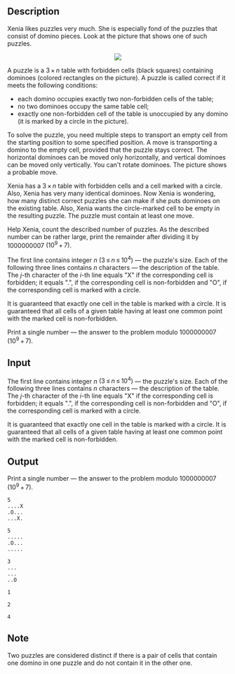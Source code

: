 ## Description

<div><p>Xenia likes puzzles very much. She is especially fond of the puzzles that consist of domino pieces. Look at the picture that shows one of such puzzles.</p><center> <img class="tex-graphics" src="file://ob14VUmS.png" style="max-width: 100.0%;max-height: 100.0%;"> </center><p>A puzzle is a <span class="tex-span">3 × <i>n</i></span> table with forbidden cells (black squares) containing dominoes (colored rectangles on the picture). A puzzle is called <span class="tex-font-style-it">correct</span> if it meets the following conditions:</p><ul> <li> each domino occupies exactly two non-forbidden cells of the table; </li><li> no two dominoes occupy the same table cell; </li><li> exactly one non-forbidden cell of the table is unoccupied by any domino (it is marked by a circle in the picture). </li></ul><p>To solve the puzzle, you need multiple steps to transport an empty cell from the starting position to some specified position. A move is transporting a domino to the empty cell, provided that the puzzle stays correct. <span class="tex-font-style-bf">The horizontal dominoes can be moved only horizontally, and vertical dominoes can be moved only vertically. You can't rotate dominoes.</span> The picture shows a probable move.</p><p>Xenia has a <span class="tex-span">3 × <i>n</i></span> table with forbidden cells and a cell marked with a circle. Also, Xenia has very many identical dominoes. Now Xenia is wondering, how many distinct correct puzzles she can make if she puts dominoes on the existing table. Also, Xenia wants the circle-marked cell to be empty in the resulting puzzle. The puzzle must contain at least one move.</p><p>Help Xenia, count the described number of puzzles. As the described number can be rather large, print the remainder after dividing it by <span class="tex-span">1000000007</span> <span class="tex-span">(10<sup class="upper-index">9</sup> + 7)</span>.</p></div><div class="input-specification"><p>The first line contains integer <span class="tex-span"><i>n</i></span> <span class="tex-span">(3 ≤ <i>n</i> ≤ 10<sup class="upper-index">4</sup>)</span> — the puzzle's size. Each of the following three lines contains <span class="tex-span"><i>n</i></span> characters — the description of the table. The <span class="tex-span"><i>j</i></span>-th character of the <span class="tex-span"><i>i</i></span>-th line equals "<span class="tex-font-style-tt">X</span>" if the corresponding cell is forbidden; it equals "<span class="tex-font-style-tt">.</span>", if the corresponding cell is non-forbidden and "<span class="tex-font-style-tt">O</span>", if the corresponding cell is marked with a circle.</p><p>It is guaranteed that exactly one cell in the table is marked with a circle. It is guaranteed that all cells of a given table having at least one common point with the marked cell is non-forbidden.</p></div><div class="output-specification"><p>Print a single number — the answer to the problem modulo <span class="tex-span">1000000007</span> <span class="tex-span">(10<sup class="upper-index">9</sup> + 7)</span>.</p></div>

## Input

<p>The first line contains integer <span class="tex-span"><i>n</i></span> <span class="tex-span">(3 ≤ <i>n</i> ≤ 10<sup class="upper-index">4</sup>)</span> — the puzzle's size. Each of the following three lines contains <span class="tex-span"><i>n</i></span> characters — the description of the table. The <span class="tex-span"><i>j</i></span>-th character of the <span class="tex-span"><i>i</i></span>-th line equals "<span class="tex-font-style-tt">X</span>" if the corresponding cell is forbidden; it equals "<span class="tex-font-style-tt">.</span>", if the corresponding cell is non-forbidden and "<span class="tex-font-style-tt">O</span>", if the corresponding cell is marked with a circle.</p><p>It is guaranteed that exactly one cell in the table is marked with a circle. It is guaranteed that all cells of a given table having at least one common point with the marked cell is non-forbidden.</p>

## Output

<p>Print a single number — the answer to the problem modulo <span class="tex-span">1000000007</span> <span class="tex-span">(10<sup class="upper-index">9</sup> + 7)</span>.</p>





```input1
5
....X
.O...
...X.

```




```input2
5
.....
.O...
.....

```




```input3
3
...
...
..O

```




```output1
1

```




```output2
2

```




```output3
4

```



## Note

<p>Two puzzles are considered distinct if there is a pair of cells that contain one domino in one puzzle and do not contain it in the other one.</p>
